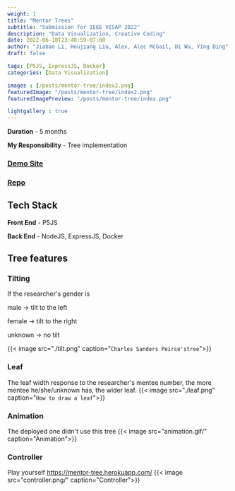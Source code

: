 ```yaml
---
weight: 1
title: "Mentor Trees"
subtitle: "Submission for IEEE VISAP 2022"
description: "Data Visualization, Creative Coding"
date: 2022-06-10T23:48:59-07:00
author: "Jiabao Li, Houjiang Liu, Alex, Alec McGail, Di Wu, Ying Ding"
draft: false

tags: [P5JS, ExpressJS, Docker]
categories: [Data Visualization]

images : [/posts/mentor-tree/index2.png]
featuredImage: "/posts/mentor-tree/index2.png"
featuredImagePreview: "/posts/mentor-tree/index.png"

lightgallery : true
---
```


<!--more-->

**Duration** -  5 months 

**My Responsibility** - Tree implementation

### [Demo Site](https://www.mentortrees.com)
### [Repo](https://github.com/zengjilie/mentortree)

## Tech Stack

**Front End** - P5JS

**Back End** - NodeJS, ExpressJS, Docker

## Tree features

### Tilting
If the researcher's gender is 

male -> tilt to the left 

female -> tilt to the right 

unknown -> no tilt

{{< image src="./tilt.png" caption="`Charles Sanders Peirce'stree`">}}

### Leaf 
The leaf width response to the researcher's mentee number, the more mentee he/she/unknown has, the wider leaf.
{{< image src="./leaf.png" caption="`How to draw a leaf`">}}

###  Animation
The deployed one didn't use this tree
{{< image src="animation.gif/" caption="Animation">}}

### Controller
Play yourself https://mentor-tree.herokuapp.com/
{{< image src="controller.png/" caption="Controller">}}

